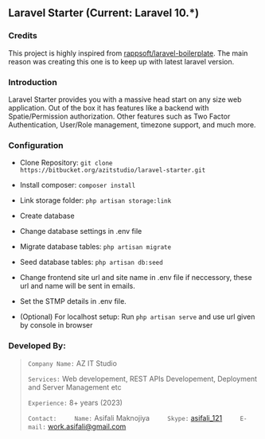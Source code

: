 ## Laravel Starter (Current: Laravel 10.*)

### Credits

This project is highly inspired from [rappsoft/laravel-boilerplate](https://github.com/rappasoft/laravel-boilerplate/). The main reason was creating this one is to keep up with latest laravel version.

### Introduction

Laravel Starter provides you with a massive head start on any size web application. Out of the box it has features like a backend with Spatie/Permission authorization. Other features such as Two Factor Authentication, User/Role management, timezone support, and much more.

### Configuration

- Clone Repository: `git clone https://bitbucket.org/azitstudio/laravel-starter.git`

- Install composer: `composer install`

- Link storage folder: `php artisan storage:link`

- Create database

- Change database settings in .env file

- Migrate database tables: `php artisan migrate`

- Seed database tables: `php artisan db:seed`

- Change frontend site url and site name in .env file if neccessory, these url and name will be sent in emails.

- Set the STMP details in .env file.

- (Optional) For localhost setup: Run `php artisan serve` and use url given by console in browser

  

### Developed By:

>  `Company Name:` AZ IT Studio
>  
>  `Services:` Web developement, REST APIs Developement, Deployment and Server Management etc
>  
>  `Experience:` 8+ years (2023)
>  
>  `Contact:`
&ensp;&ensp;&ensp;&ensp; `Name:` Asifali Maknojiya
&ensp;&ensp;&ensp;&ensp; `Skype:` [asifali_121](https://join.skype.com/invite/HNU2ETWPSUrC)
&ensp;&ensp;&ensp;&ensp; `E-mail:` [work.asifali@gmail.com](mailto:work.asifali@gmail.com)